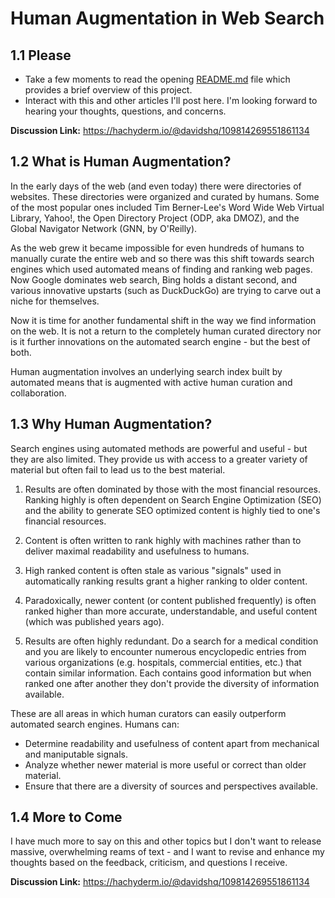 # Human Augmentation in Web Search

## 1.1 Please
- Take a few moments to read the opening [README.md](README.md) file which provides a brief overview of this project.
- Interact with this and other articles I'll post here. I'm looking forward to hearing your thoughts, questions, and concerns.

**Discussion Link:** https://hachyderm.io/@davidshq/109814269551861134

## 1.2 What is Human Augmentation?
In the early days of the web (and even today) there were directories of websites. These directories were organized and curated by humans. Some of the most popular ones included Tim Berner-Lee's Word Wide Web Virtual Library, Yahoo!, the Open Directory Project (ODP, aka DMOZ), and the Global Navigator Network (GNN, by O'Reilly).

As the web grew it became impossible for even hundreds of humans to manually curate the entire web and so there was this shift towards search engines which used automated means of finding and ranking web pages. Now Google dominates web search, Bing holds a distant second, and various innovative upstarts (such as DuckDuckGo) are trying to carve out a niche for themselves.

Now it is time for another fundamental shift in the way we find information on the web. It is not a return to the completely human curated directory nor is it further innovations on the automated search engine - but the best of both.

Human augmentation involves an underlying search index built by automated means that is augmented with active human curation and collaboration.

## 1.3 Why Human Augmentation?

Search engines using automated methods are powerful and useful - but they are also limited. They provide us with access to a greater variety of material but often fail to lead us to the best material.

1. Results are often dominated by those with the most financial resources. Ranking highly is often dependent on Search Engine Optimization (SEO) and the ability to generate SEO optimized content is highly tied to one's financial resources.

2. Content is often written to rank highly with machines rather than to deliver maximal readability and usefulness to humans.

3. High ranked content is often stale as various "signals" used in automatically ranking results grant a higher ranking to older content.

4. Paradoxically, newer content (or content published frequently) is often ranked higher than more accurate, understandable, and useful content (which was published years ago).

5. Results are often highly redundant. Do a search for a medical condition and you are likely to encounter numerous encyclopedic entries from various organizations (e.g. hospitals, commercial entities, etc.) that contain similar information. Each contains good information but when ranked one after another they don't provide the diversity of information available.

These are all areas in which human curators can easily outperform automated search engines. Humans can:

- Determine readability and usefulness of content apart from mechanical and maniputable signals.
- Analyze whether newer material is more useful or correct than older material.
- Ensure that there are a diversity of sources and perspectives available.

## 1.4 More to Come
I have much more to say on this and other topics but I don't want to release massive, overwhelming reams of text - and I want to revise and enhance my thoughts based on the feedback, criticism, and questions I receive.

**Discussion Link:** https://hachyderm.io/@davidshq/109814269551861134